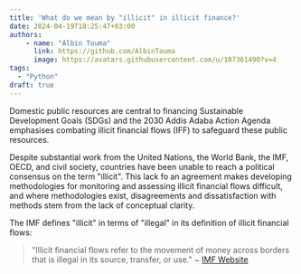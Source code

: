 ```yaml
---
title: 'What do we mean by "illicit" in illicit finance?' 
date: 2024-04-19T18:25:47+03:00
authors: 
    - name: "Albin Touma"
      link: https://github.com/AlbinTouma
      image: https://avatars.githubusercontent.com/u/107361490?v=4
tags:
  - "Python" 
draft: true
---
```


Domestic public resources are central to financing Sustainable Development Goals (SDGs) and the 2030 Addis Adaba Action Agenda emphasises combating illicit financial flows (IFF) to safeguard these public resources.

Despite substantial work from the United Nations, the World Bank, the IMF, OECD, and civil society, countries have been unable to reach a political consensus on the term "illicit". This lack fo an agreement makes developing methodologies for monitoring and assessing illicit financial flows difficult, and where methodologies exist, disagreements and dissatisfaction with methods stem from the lack of conceptual clarity.  



The IMF defines "illicit" in terms of "illegal" in its definition of illicit financial flows: 

> "Illicit financial flows refer to the movement of money across borders that is illegal in its source, transfer, or use." ~ [IMF Website](https://www.imf.org/en/About/Factsheets/Sheets/2023/Fight-against-illicit-financial-flows)


